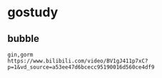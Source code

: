 # gostudy
## bubble
```shell
gin,gorm
https://www.bilibili.com/video/BV1gJ411p7xC?p=1&vd_source=a53ee47d6bcecc95190016d560ce4df9
```
